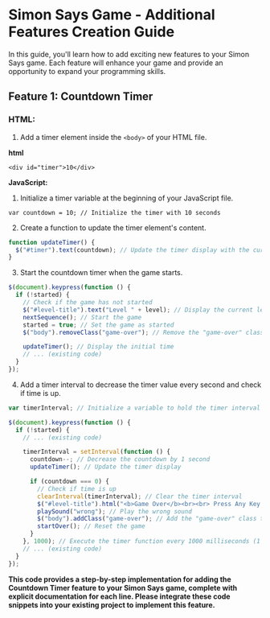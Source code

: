 # Simon Says Game - Additional Features Creation Guide

In this guide, you'll learn how to add exciting new features to your Simon Says game. Each feature will enhance your game and provide an opportunity to expand your programming skills.

## Feature 1: Countdown Timer

### HTML:

1. Add a timer element inside the `<body>` of your HTML file.

**html**

`<div id="timer">10</div>`

**JavaScript:**

1. Initialize a timer variable at the beginning of your JavaScript file.

`var countdown = 10; // Initialize the timer with 10 seconds`

2. Create a function to update the timer element's content.

```javascript
function updateTimer() {
  $("#timer").text(countdown); // Update the timer display with the current countdown value
}
```

3. Start the countdown timer when the game starts.

```javascript
$(document).keypress(function () {
  if (!started) {
    // Check if the game has not started
    $("#level-title").text("Level " + level); // Display the current level
    nextSequence(); // Start the game
    started = true; // Set the game as started
    $("body").removeClass("game-over"); // Remove the "game-over" class from the body

    updateTimer(); // Display the initial time
    // ... (existing code)
  }
});
```

4. Add a timer interval to decrease the timer value every second and check if time is up.

```javascript
var timerInterval; // Initialize a variable to hold the timer interval ID

$(document).keypress(function () {
  if (!started) {
    // ... (existing code)

    timerInterval = setInterval(function () {
      countdown--; // Decrease the countdown by 1 second
      updateTimer(); // Update the timer display

      if (countdown === 0) {
        // Check if time is up
        clearInterval(timerInterval); // Clear the timer interval
        $("#level-title").html("<b>Game Over</b><br><br> Press Any Key to Restart"); // Display game over message
        playSound("wrong"); // Play the wrong sound
        $("body").addClass("game-over"); // Add the "game-over" class to the body
        startOver(); // Reset the game
      }
    }, 1000); // Execute the timer function every 1000 milliseconds (1 second)
    // ... (existing code)
  }
});
```

**This code provides a step-by-step implementation for adding the Countdown Timer feature to your Simon Says game, complete with explicit documentation for each line. Please integrate these code snippets into your existing project to implement this feature.**
